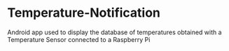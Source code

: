 # Temperature-Notification
Android app used to display the database of temperatures obtained with a Temperature Sensor connected to a Raspberry Pi

